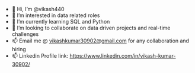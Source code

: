 - 👋 Hi, I’m @vikash440
- 👀 I’m interested in data related roles
- 🌱 I’m currently learning SQL and Python 
- 💞️ I’m looking to collaborate on data driven projects and real-time challenges 
- 📫 Email me @ vikashkumar30902@gmail.com for any collaboration and hiring 
- 📫 Linkedin Profile link: https://www.linkedin.com/in/vikash-kumar-30902/


